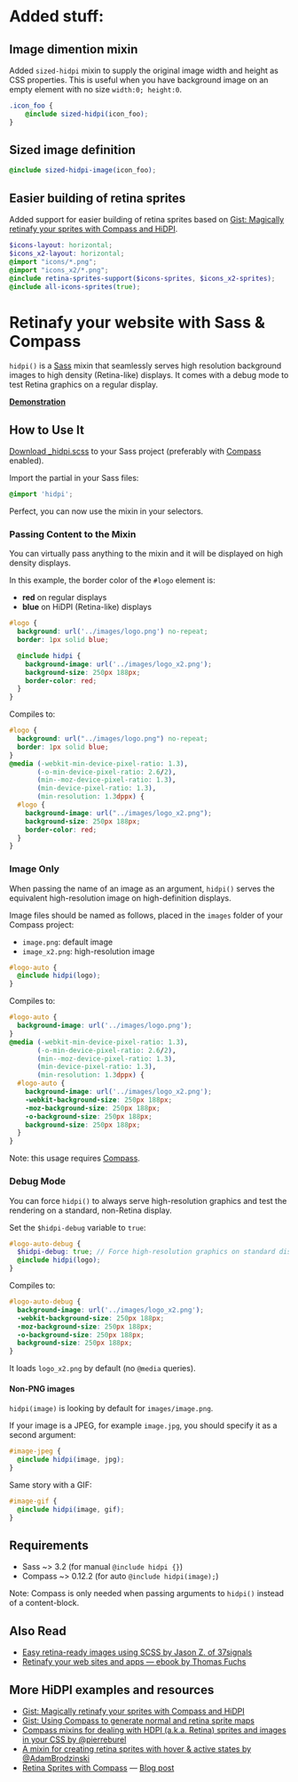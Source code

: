 # Added stuff:

## Image dimention mixin

Added `sized-hidpi` mixin to supply the original image width and height as CSS properties. This is useful when you have background image on an empty element with no size `width:0; height:0`.

```scss
.icon_foo {
    @include sized-hidpi(icon_foo);
}
```


## Sized image definition

```scss
@include sized-hidpi-image(icon_foo);
```


## Easier building of retina sprites

Added support for easier building of retina sprites based on [Gist: Magically retinafy your sprites with Compass and HiDPI](https://gist.github.com/4160546).

```scss
$icons-layout: horizontal;
$icons_x2-layout: horizontal;
@import "icons/*.png";
@import "icons_x2/*.png";
@include retina-sprites-support($icons-sprites, $icons_x2-sprites);
@include all-icons-sprites(true);
```

# Retinafy your website with Sass & Compass

`hidpi()` is a [Sass](http://sass-lang.com/ "Sass - Syntactically Awesome Stylesheets") mixin that seamlessly serves high resolution
background images to high density (Retina-like) displays. It comes with a
debug mode to test Retina graphics on a regular display.

**[Demonstration](http://www.kaelig.fr/hidpi/examples/ "HiDPI Examples")**

## How to Use It

[Download _hidpi.scss](https://raw.github.com/kaelig/hidpi/master/_hidpi.scss)
to your Sass project (preferably with [Compass](http://compass-style.org/ "Compass Home | Compass Documentation") enabled).

Import the partial in your Sass files:

```scss
@import 'hidpi';
```

Perfect, you can now use the mixin in your selectors.

### Passing Content to the Mixin

You can virtually pass anything to the mixin and it will be displayed on high
density displays.

In this example, the border color of the `#logo` element is:

- **red** on regular displays
- **blue** on HiDPI (Retina-like) displays

```scss
#logo {
  background: url('../images/logo.png') no-repeat;
  border: 1px solid blue;

  @include hidpi {
    background-image: url('../images/logo_x2.png');
    background-size: 250px 188px;
    border-color: red;
  }
}
```

Compiles to:

```css
#logo {
  background: url("../images/logo.png") no-repeat;
  border: 1px solid blue;
}
@media (-webkit-min-device-pixel-ratio: 1.3),
       (-o-min-device-pixel-ratio: 2.6/2),
       (min--moz-device-pixel-ratio: 1.3),
       (min-device-pixel-ratio: 1.3),
       (min-resolution: 1.3dppx) {
  #logo {
    background-image: url("../images/logo_x2.png");
    background-size: 250px 188px;
    border-color: red;
  }
}
```

### Image Only

When passing the name of an image as an argument, `hidpi()` serves the
equivalent high-resolution image on high-definition displays.

Image files should be named as follows, placed in the `images` folder
of your Compass project:

- `image.png`: default image
- `image_x2.png`: high-resolution image

```scss
#logo-auto {
  @include hidpi(logo);
}
```

Compiles to:

```css
#logo-auto {
  background-image: url('../images/logo.png');
}
@media (-webkit-min-device-pixel-ratio: 1.3),
       (-o-min-device-pixel-ratio: 2.6/2),
       (min--moz-device-pixel-ratio: 1.3),
       (min-device-pixel-ratio: 1.3),
       (min-resolution: 1.3dppx) {
  #logo-auto {
    background-image: url('../images/logo_x2.png');
    -webkit-background-size: 250px 188px;
    -moz-background-size: 250px 188px;
    -o-background-size: 250px 188px;
    background-size: 250px 188px;
  }
}
```

Note: this usage requires [Compass](http://compass-style.org/ "Compass Home | Compass Documentation").

### Debug Mode

You can force `hidpi()` to always serve high-resolution graphics and test
the rendering on a standard, non-Retina display.

Set the `$hidpi-debug` variable to `true`:

```scss
#logo-auto-debug {
  $hidpi-debug: true; // Force high-resolution graphics on standard displays
  @include hidpi(logo);
}
```

Compiles to:

```css
#logo-auto-debug {
  background-image: url('../images/logo_x2.png');
  -webkit-background-size: 250px 188px;
  -moz-background-size: 250px 188px;
  -o-background-size: 250px 188px;
  background-size: 250px 188px;
}
```

It loads `logo_x2.png` by default (no `@media` queries).

#### Non-PNG images

`hidpi(image)` is looking by default for `images/image.png`.

If your image is a JPEG, for example `image.jpg`, you should specify it as
a second argument:

```scss
#image-jpeg {
  @include hidpi(image, jpg);
}
```

Same story with a GIF:

```scss
#image-gif {
  @include hidpi(image, gif);
}
```

## Requirements

- Sass ~> 3.2 (for manual `@include hidpi {}`)
- Compass ~> 0.12.2 (for auto `@include hidpi(image);`)

Note: Compass is only needed when passing arguments to `hidpi()` instead of
a content-block.

## Also Read

- [Easy retina-ready images using SCSS by Jason Z. of 37signals](http://37signals.com/svn/posts/3271-easy-retina-ready-images-using-scss)
- [Retinafy your web sites and apps — ebook by Thomas Fuchs](http://retinafy.me/)

## More HiDPI examples and resources

- [Gist: Magically retinafy your sprites with Compass and HiDPI](https://gist.github.com/4160546)
- [Gist: Using Compass to generate normal and retina sprite maps](https://gist.github.com/2140082)
- [Compass mixins for dealing with HDPI (a.k.a. Retina) sprites and images in your CSS by @pierreburel](https://github.com/pierreburel/compass-hdpi)
- [A mixin for creating retina sprites with hover & active states by @AdamBrodzinski](https://github.com/AdamBrodzinski/Retina-Sprites-for-Compass)
- [Retina Sprites with Compass](https://github.com/Gaya/Retina-Sprites-for-Compass) — [Blog post](http://www.gayadesign.com/diy/retina-sprites-for-compass/)
